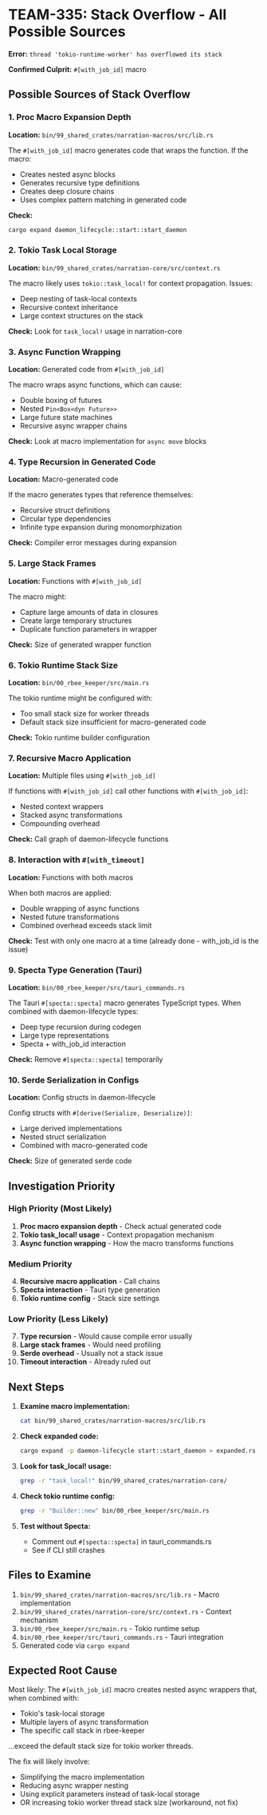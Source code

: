 # TEAM-335: Stack Overflow - All Possible Sources

**Error:** `thread 'tokio-runtime-worker' has overflowed its stack`

**Confirmed Culprit:** `#[with_job_id]` macro

## Possible Sources of Stack Overflow

### 1. Proc Macro Expansion Depth
**Location:** `bin/99_shared_crates/narration-macros/src/lib.rs`

The `#[with_job_id]` macro generates code that wraps the function. If the macro:
- Creates nested async blocks
- Generates recursive type definitions
- Creates deep closure chains
- Uses complex pattern matching in generated code

**Check:**
```bash
cargo expand daemon_lifecycle::start::start_daemon
```

### 2. Tokio Task Local Storage
**Location:** `bin/99_shared_crates/narration-core/src/context.rs`

The macro likely uses `tokio::task_local!` for context propagation. Issues:
- Deep nesting of task-local contexts
- Recursive context inheritance
- Large context structures on the stack

**Check:** Look for `task_local!` usage in narration-core

### 3. Async Function Wrapping
**Location:** Generated code from `#[with_job_id]`

The macro wraps async functions, which can cause:
- Double boxing of futures
- Nested `Pin<Box<dyn Future>>`
- Large future state machines
- Recursive async wrapper chains

**Check:** Look at macro implementation for `async move` blocks

### 4. Type Recursion in Generated Code
**Location:** Macro-generated code

If the macro generates types that reference themselves:
- Recursive struct definitions
- Circular type dependencies
- Infinite type expansion during monomorphization

**Check:** Compiler error messages during expansion

### 5. Large Stack Frames
**Location:** Functions with `#[with_job_id]`

The macro might:
- Capture large amounts of data in closures
- Create large temporary structures
- Duplicate function parameters in wrapper

**Check:** Size of generated wrapper function

### 6. Tokio Runtime Stack Size
**Location:** `bin/00_rbee_keeper/src/main.rs`

The tokio runtime might be configured with:
- Too small stack size for worker threads
- Default stack size insufficient for macro-generated code

**Check:** Tokio runtime builder configuration

### 7. Recursive Macro Application
**Location:** Multiple files using `#[with_job_id]`

If functions with `#[with_job_id]` call other functions with `#[with_job_id]`:
- Nested context wrappers
- Stacked async transformations
- Compounding overhead

**Check:** Call graph of daemon-lifecycle functions

### 8. Interaction with `#[with_timeout]`
**Location:** Functions with both macros

When both macros are applied:
- Double wrapping of async functions
- Nested future transformations
- Combined overhead exceeds stack limit

**Check:** Test with only one macro at a time (already done - with_job_id is the issue)

### 9. Specta Type Generation (Tauri)
**Location:** `bin/00_rbee_keeper/src/tauri_commands.rs`

The Tauri `#[specta::specta]` macro generates TypeScript types. When combined with daemon-lifecycle types:
- Deep type recursion during codegen
- Large type representations
- Specta + with_job_id interaction

**Check:** Remove `#[specta::specta]` temporarily

### 10. Serde Serialization in Configs
**Location:** Config structs in daemon-lifecycle

Config structs with `#[derive(Serialize, Deserialize)]`:
- Large derived implementations
- Nested struct serialization
- Combined with macro-generated code

**Check:** Size of generated serde code

## Investigation Priority

### High Priority (Most Likely)
1. **Proc macro expansion depth** - Check actual generated code
2. **Tokio task_local! usage** - Context propagation mechanism
3. **Async function wrapping** - How the macro transforms functions

### Medium Priority
4. **Recursive macro application** - Call chains
5. **Specta interaction** - Tauri type generation
6. **Tokio runtime config** - Stack size settings

### Low Priority (Less Likely)
7. **Type recursion** - Would cause compile error usually
8. **Large stack frames** - Would need profiling
9. **Serde overhead** - Usually not a stack issue
10. **Timeout interaction** - Already ruled out

## Next Steps

1. **Examine macro implementation:**
   ```bash
   cat bin/99_shared_crates/narration-macros/src/lib.rs
   ```

2. **Check expanded code:**
   ```bash
   cargo expand -p daemon-lifecycle start::start_daemon > expanded.rs
   ```

3. **Look for task_local! usage:**
   ```bash
   grep -r "task_local!" bin/99_shared_crates/narration-core/
   ```

4. **Check tokio runtime config:**
   ```bash
   grep -r "Builder::new" bin/00_rbee_keeper/src/main.rs
   ```

5. **Test without Specta:**
   - Comment out `#[specta::specta]` in tauri_commands.rs
   - See if CLI still crashes

## Files to Examine

1. `bin/99_shared_crates/narration-macros/src/lib.rs` - Macro implementation
2. `bin/99_shared_crates/narration-core/src/context.rs` - Context mechanism
3. `bin/00_rbee_keeper/src/main.rs` - Tokio runtime setup
4. `bin/00_rbee_keeper/src/tauri_commands.rs` - Tauri integration
5. Generated code via `cargo expand`

## Expected Root Cause

Most likely: The `#[with_job_id]` macro creates nested async wrappers that, when combined with:
- Tokio's task-local storage
- Multiple layers of async transformation
- The specific call stack in rbee-keeper

...exceed the default stack size for tokio worker threads.

The fix will likely involve:
- Simplifying the macro implementation
- Reducing async wrapper nesting
- Using explicit parameters instead of task-local storage
- OR increasing tokio worker thread stack size (workaround, not fix)

